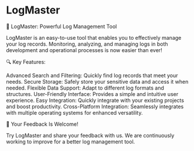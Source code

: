 # LogMaster





🚀 LogMaster: Powerful Log Management Tool

LogMaster is an easy-to-use tool that enables you to effectively manage your log records. Monitoring, analyzing, and managing logs in both development and operational processes is now easier than ever!

🔍 Key Features:

Advanced Search and Filtering: Quickly find log records that meet your needs.
Secure Storage: Safely store your sensitive data and access it when needed.
Flexible Data Support: Adapt to different log formats and structures.
User-Friendly Interface: Provides a simple and intuitive user experience.
Easy Integration: Quickly integrate with your existing projects and boost productivity.
Cross-Platform Integration: Seamlessly integrates with multiple operating systems for enhanced versatility.

📣 Your Feedback Is Welcome!

Try LogMaster and share your feedback with us. We are continuously working to improve for a better log management tool.
